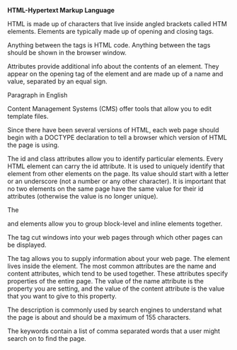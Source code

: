 **HTML-Hypertext Markup Language**

 HTML is made up of characters that live inside angled brackets called HTM elements. Elements are typically made up of opening and closing tags.
<html></html> Anything between the tags is HTML code.
<body></body> Anything between the tags should be shown in the browser window.

Attributes provide additional info about the contents of an element. They appear on the opening tag of the element and are made up of a name and value, separated by an equal sign.
<p lang=”en-us”> Paragraph in English</>

Content Management Systems (CMS) offer tools that allow you to edit template files.
<!-- comment goes here -->
Since there have been several versions of HTML, each web page should begin with a
DOCTYPE declaration to tell a browser which version of HTML the page is using.

The id and class attributes allow you to identify particular elements.
Every HTML element can carry the id attribute. It is used to uniquely identify that element from other elements on the page. Its value should start with
a letter or an underscore (not a number or any other character).
It is important that no two elements on the same page
have the same value for their id attributes (otherwise the value is
no longer unique).

The <div> and <span> elements allow you to group
block-level and inline elements together.

The <iframes> tag cut windows into your web pages through
which other pages can be displayed.

The <meta> tag allows you to supply information about your web page. 
The <meta> element lives inside the <head> element. The most common attributes
are the name and content attributes, which tend to be
used together. These attributes specify properties of the entire
page. The value of the name attribute is the property you
are setting, and the value of the content attribute is the value
that you want to give to this property.

The description is commonly used by search engines to understand what the
page is about and should be a maximum of 155 characters.

The keywords contain a list of comma separated words that a user
might search on to find the page.

